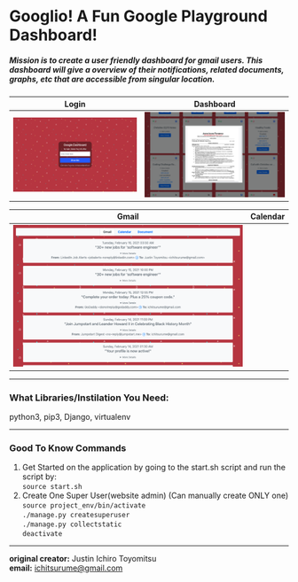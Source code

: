 # Googlio! A Fun Google Playground Dashboard!  

##### Mission is to create a user friendly dashboard for gmail users. This dashboard will give a overview of their notifications, related documents, graphs, etc that are accessible from singular location.

Login       |  Dashboard
:-------------------:|:-------------------------:
![alt text](https://github.com/w4tson442/Fun-Google-Playground/blob/main/display_image/Login_Screen.png)  |  ![alt text](https://github.com/w4tson442/Fun-Google-Playground/blob/main/display_image/Google_Doc_example.png)

Gmail      |  Calendar
:-------------------:|:-------------------------:
 ![alt text](https://github.com/w4tson442/Fun-Google-Playground/blob/main/display_image/Google_Gmail_example.png) | 
 
---


### What Libraries/Instilation You Need:
python3, pip3, Django, virtualenv

---

### Good To Know Commands
1. Get Started on the application by going to the start.sh script and run the script by:   
``` source start.sh ```
2. Create One Super User(website admin) (Can manually create ONLY one)   
```source project_env/bin/activate```   
``` ./manage.py createsuperuser ```   
``` ./manage.py collectstatic ```   
``` deactivate ```

---
**original creator:** Justin Ichiro Toyomitsu  
**email:** ichitsurume@gmail.com
